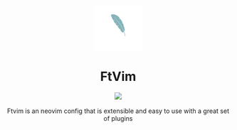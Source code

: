 <div align="center" id="madewithlua">
  <img
    src="../logo/logo-no-background.png"
    width="110"
    ,
    height="100"
  />
</div>
<h1 align="center">FtVim</h1>

<p align="center">
    <a href="https://github.com/FtVim/FtVim/stargazers">
      <img src="https://img.shields.io/github/stars/FtVim/FtVim?style=for-the-badge&logo=apachespark&color=eed49f&logoColor=D9E0EE&labelColor=302D41"/>
    </a>
</p>

<p align="center">
Ftvim is an neovim config that is extensible and easy to use with a great set of plugins
</p>
